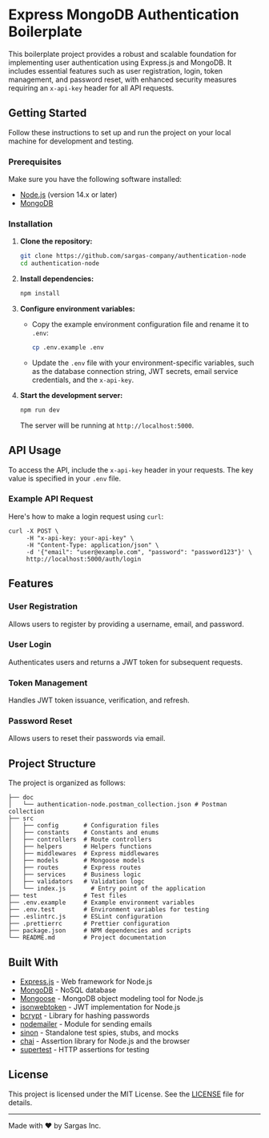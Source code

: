 # Express MongoDB Authentication Boilerplate

This boilerplate project provides a robust and scalable foundation for implementing user authentication using Express.js and MongoDB. It includes essential features such as user registration, login, token management, and password reset, with enhanced security measures requiring an `x-api-key` header for all API requests.

## Getting Started

Follow these instructions to set up and run the project on your local machine for development and testing.

### Prerequisites

Make sure you have the following software installed:

- [Node.js](https://nodejs.org/) (version 14.x or later)
- [MongoDB](https://www.mongodb.com/)

### Installation

1. **Clone the repository:**

    ```bash
    git clone https://github.com/sargas-company/authentication-node
    cd authentication-node
    ```

2. **Install dependencies:**

    ```bash
    npm install
    ```

3. **Configure environment variables:**

    - Copy the example environment configuration file and rename it to `.env`:

        ```bash
        cp .env.example .env
        ```

    - Update the `.env` file with your environment-specific variables, such as the database connection string, JWT secrets, email service credentials, and the `x-api-key`.

4. **Start the development server:**

    ```bash
    npm run dev
    ```

   The server will be running at `http://localhost:5000`.

## API Usage

To access the API, include the `x-api-key` header in your requests. The key value is specified in your `.env` file.

### Example API Request

Here's how to make a login request using `curl`:

    curl -X POST \
         -H "x-api-key: your-api-key" \
         -H "Content-Type: application/json" \
         -d '{"email": "user@example.com", "password": "password123"}' \
         http://localhost:5000/auth/login

## Features

### User Registration

Allows users to register by providing a username, email, and password.

### User Login

Authenticates users and returns a JWT token for subsequent requests.

### Token Management

Handles JWT token issuance, verification, and refresh.

### Password Reset

Allows users to reset their passwords via email.

## Project Structure

The project is organized as follows:

    ├── doc
    │   └── authentication-node.postman_collection.json # Postman collection   
    ├── src
    │   ├── config       # Configuration files
    │   ├── constants    # Constants and enums
    │   ├── controllers  # Route controllers
    │   ├── helpers      # Helpers functions
    │   ├── middlewares  # Express middlewares
    │   ├── models       # Mongoose models
    │   ├── routes       # Express routes
    │   ├── services     # Business logic
    │   ├── validators   # Validation logc
    │   └── index.js       # Entry point of the application
    ├── test             # Test files
    ├── .env.example     # Example environment variables
    ├── .env.test        # Environment variables for testing
    ├── .eslintrc.js     # ESLint configuration
    ├── .prettierrc      # Prettier configuration
    ├── package.json     # NPM dependencies and scripts 
    └── README.md        # Project documentation

## Built With

- [Express.js](https://expressjs.com/) - Web framework for Node.js
- [MongoDB](https://www.mongodb.com/) - NoSQL database
- [Mongoose](https://mongoosejs.com/) - MongoDB object modeling tool for Node.js
- [jsonwebtoken](https://www.npmjs.com/package/jsonwebtoken) - JWT implementation for Node.js
- [bcrypt](https://www.npmjs.com/package/bcrypt) - Library for hashing passwords
- [nodemailer](https://nodemailer.com/about/) - Module for sending emails
- [sinon](https://sinonjs.org/) - Standalone test spies, stubs, and mocks
- [chai](https://www.chaijs.com/) - Assertion library for Node.js and the browser
- [supertest](https://github.com/visionmedia/supertest) - HTTP assertions for testing

## License

This project is licensed under the MIT License. See the [LICENSE](LICENSE.md) file for details.

---

Made with ❤️ by Sargas Inc.